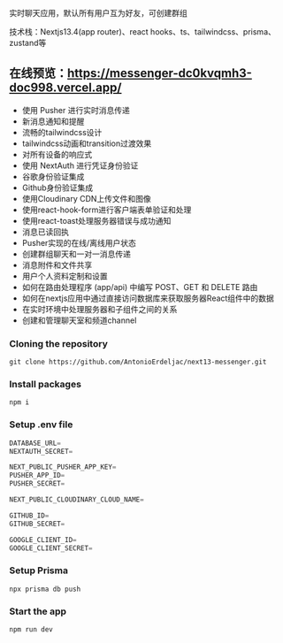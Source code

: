 实时聊天应用，默认所有用户互为好友，可创建群组

技术栈：Nextjs13.4(app router)、react hooks、ts、tailwindcss、prisma、zustand等

## 在线预览：https://messenger-dc0kvqmh3-doc998.vercel.app/

- 使用 Pusher 进行实时消息传递
- 新消息通知和提醒
- 流畅的tailwindcss设计
- tailwindcss动画和transition过渡效果
- 对所有设备的响应式
- 使用 NextAuth 进行凭证身份验证
- 谷歌身份验证集成
- Github身份验证集成
- 使用Cloudinary CDN上传文件和图像
- 使用react-hook-form进行客户端表单验证和处理
- 使用react-toast处理服务器错误与成功通知
- 消息已读回执
- Pusher实现的在线/离线用户状态
- 创建群组聊天和一对一消息传递
- 消息附件和文件共享
- 用户个人资料定制和设置
- 如何在路由处理程序 (app/api) 中编写 POST、GET 和 DELETE 路由
- 如何在nextjs应用中通过直接访问数据库来获取服务器React组件中的数据
- 在实时环境中处理服务器和子组件之间的关系
- 创建和管理聊天室和频道channel

### Cloning the repository

```shell
git clone https://github.com/AntonioErdeljac/next13-messenger.git
```

### Install packages

```shell
npm i
```

### Setup .env file


```js
DATABASE_URL=
NEXTAUTH_SECRET=

NEXT_PUBLIC_PUSHER_APP_KEY=
PUSHER_APP_ID=
PUSHER_SECRET=

NEXT_PUBLIC_CLOUDINARY_CLOUD_NAME=

GITHUB_ID=
GITHUB_SECRET=

GOOGLE_CLIENT_ID=
GOOGLE_CLIENT_SECRET=
```

### Setup Prisma

```shell
npx prisma db push
```

### Start the app

```shell
npm run dev
```

